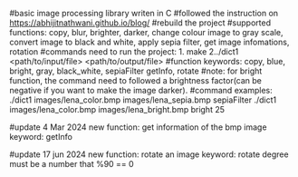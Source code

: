 #basic image processing library writen in C 
#followed the instruction on https://abhijitnathwani.github.io/blog/
#rebuild the project 
#supported functions: copy, blur, brighter, darker, change colour image to gray scale, convert image to black and white, apply sepia filter, get image infomations,  rotation
#commands need to run the project: 
    1. make
    2../dict1 <path/to/input/file> <path/to/output/file> <functionkeyword> <factorifneeded>
#function keywords: copy, blue, bright, gray, black_white, sepiaFilter
                    getInfo, rotate
#note: for bright function, the command need to followed a brightness factor(can be negative if you want to make the image darker).
#command examples:
    ./dict1 images/lena_color.bmp images/lena_sepia.bmp sepiaFilter
    ./dict1 images/lena_color.bmp images/lena_bright.bmp bright 25

#update 4 Mar 2024
    new function: get information of the bmp image
    keyword: getInfo

#update 17 jun 2024
    new function: rotate an image
    keyword: rotate <degree>
    degree must be a number that %90 == 0